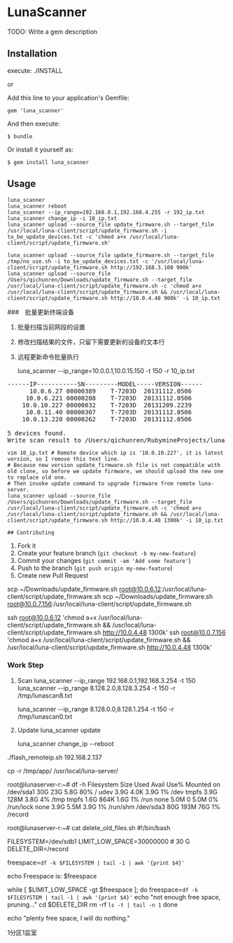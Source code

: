 # LunaScanner

TODO: Write a gem description

## Installation

execute:
./INSTALL

or

Add this line to your application's Gemfile:

    gem 'luna_scanner'

And then execute:

    $ bundle

Or install it yourself as:

    $ gem install luna_scanner

## Usage

    luna_scanner
    luna_scanner reboot
    luna_scanner --ip_range=192.168.0.1,192.168.4.255 -r 192_ip.txt
    luna_scanner change_ip -i 10_ip.txt
    luna_scanner upload --source_file update_firmware.sh --target_file /usr/local/luna-client/script/update_firmware.sh -i to_be_update_devices.txt -c 'chmod a+x /usr/local/luna-client/script/update_firmware.sh'

    luna_scanner upload --source_file update_firmware.sh --target_file /tmp/no_use.sh -i to_be_update_devices.txt -c '/usr/local/luna-client/script/update_firmware.sh http://192.168.3.100 900k'
    luna_scanner upload --source_file /Users/qichunren/Downloads/update_firmware.sh --target_file /usr/local/luna-client/script/update_firmware.sh -c 'chmod a+x /usr/local/luna-client/script/update_firmware.sh && /usr/local/luna-client/script/update_firmware.sh http://10.0.4.48 900k' -i 10_ip.txt

###　批量更新终端设备

1. 批量扫描当前网段的设置
2. 修改扫描结果的文件，只留下需要更新的设备的文本行
3. 远程更新命令批量执行


    luna_scanner --ip_range=10.0.0.1,10.0.15.150 -t 150 -r 10_ip.txt

<pre>
------IP-----------SN---------MODEL-----VERSION------
      10.0.6.27 00000389    T-7203D  20131112.0506
     10.0.6.221 00000208    T-7203D  20131112.0506
    10.0.10.227 00000032    T-7203D  20131209.2239
     10.0.11.40 00000307    T-7203D  20131112.0506
    10.0.13.220 00000262    T-7203D  20131112.0506

5 devices found.
Write scan result to /Users/qichunren/RubymineProjects/luna_scanner/10_ip.txt
</pre>

    vim 10_ip.txt # Remote device which ip is '10.0.10.227', it is latest version, so I remove this text line.
    # Because new version update_firmware.sh file is not compatible with old clone, so before we update firmware, we should upload the new one to replace old one.
    # Then invoke update command to upgrade firmware from remote luna-server.
    luna_scanner upload --source_file /Users/qichunren/Downloads/update_firmware.sh --target_file /usr/local/luna-client/script/update_firmware.sh -c 'chmod a+x /usr/local/luna-client/script/update_firmware.sh && /usr/local/luna-client/script/update_firmware.sh http://10.0.4.48 1300k' -i 10_ip.txt

    ## Contributing

1. Fork it
2. Create your feature branch (`git checkout -b my-new-feature`)
3. Commit your changes (`git commit -am 'Add some feature'`)
4. Push to the branch (`git push origin my-new-feature`)
5. Create new Pull Request


scp ~/Downloads/update_firmware.sh root@10.0.6.12:/usr/local/luna-client/script/update_firmware.sh
scp ~/Downloads/update_firmware.sh root@10.0.7.156:/usr/local/luna-client/script/update_firmware.sh

ssh root@10.0.6.12 'chmod a+x /usr/local/luna-client/script/update_firmware.sh && /usr/local/luna-client/script/update_firmware.sh http://10.0.4.48 1300k'
ssh root@10.0.7.156 'chmod a+x /usr/local/luna-client/script/update_firmware.sh && /usr/local/luna-client/script/update_firmware.sh http://10.0.4.48 1300k'


### Work Step

1. Scan
    luna_scanner --ip_range 192.168.0.1,192.168.3.254 -t 150
    luna_scanner --ip_range 8.128.2.0,8.128.3.254 -t 150 -r /tmp/lunascan8.txt

    luna_scanner --ip_range 8.128.0.0,8.128.1.254 -t 150 -r /tmp/lunascan0.txt


2. Update
    luna_scanner update

    luna_scanner change_ip --reboot




./flash_remoteip.sh 192.168.2.137


cp -r /tmp/app/ /usr/local/luna-server/



root@lunaserver-r:~# df -h
Filesystem      Size  Used Avail Use% Mounted on
/dev/sda1        30G   23G  5.8G  80% /
udev            3.9G  4.0K  3.9G   1% /dev
tmpfs           3.9G  128M  3.8G   4% /tmp
tmpfs           1.6G  864K  1.6G   1% /run
none            5.0M     0  5.0M   0% /run/lock
none            3.9G  5.5M  3.9G   1% /run/shm
/dev/sda3        80G  193M   76G   1% /record



root@lunaserver-r:~# cat delete_old_files.sh
#!/bin/bash

FILESYSTEM=/dev/sdb1
LIMIT_LOW_SPACE=30000000  # 30 G
DELETE_DIR=/record


freespace=`df -k $FILESYSTEM | tail -1 | awk '{print $4}'`


echo Freespace is: $freespace


while [ $LIMIT_LOW_SPACE -gt $freespace ]; do
	freespace=`df -k $FILESYSTEM | tail -1 | awk '{print $4}'`
	echo "not enough free space, pruning..."
	cd  $DELETE_DIR
	rm -rf `ls -t | tail -n 1`
done

echo "plenty free space, I will do nothing."


1分区1监室



